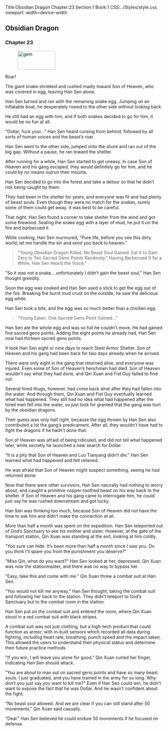 Title:Obsidian Dragon 
Chapter:23 
Section:1 
Book:1 
CSS:../Styles/style.css 
viewport: width=device-width
  
## Obsidian Dragon
### Chapter 23
  
<figure>
	<img src="../Images/gem.gif" alt="gem" id="gem" width="120" height="60" />
</figure>
  

  
Roar!

The giant snake shrieked and rushed madly toward Son of Heaven, who was covered in egg, leaving Han Sen alone.

Han Sen turned and ran with the remaining snake egg. Jumping on an inflatable boat, he desperately rowed to the other side without looking back.

He still had an egg with him, and if both snakes decided to go for him, it would be no fun at all.

"Dollar, fuck your…" Han Sen heard cursing from behind, followed by all sorts of human voices and the beast’s roar.

Han Sen went to the other side, jumped onto the shore and ran out of the big gap. Without a pause, he ran toward the shelter.

After running for a while, Han Sen started to get uneasy. In case Son of Heaven and his gang escaped, they would definitely go for him, and he could by no means outrun their mounts.

Han Sen decided to go into the forest and take a detour so that he didn’t risk being caught by them.

They had been in the shelter for years, and everyone was fit and had plenty of beast souls. Even though they were no match for the snakes, surely some of them could get away. It was best to be careful.

That night, Han Sen found a corner to take shelter from the wind and got some firewood. Sealing the snake egg with a layer of mud, he put it on the fire and barbecued it.

While cooking, Han Sen murmured, "Pure life, before you see this dirty world, let me handle the sin and send you back to heaven."

> "Young Obsidian Dragon Killed. No Beast Soul Gained. Eat It to Gain Zero to Ten Sacred Geno Points Randomly." Having Barbecued It for a While, Han Sen Heard the Voice."

"So it was not a snake… unfortunately I didn’t gain the beast soul," Han Sen thought greedily.

Soon the egg was cooked and Han Sen used a stick to get the egg out of the fire. Breaking the burnt mud crust on the outside, he saw the delicious egg white.

Han Sen took a bite, and the egg was so much better than a chicken egg.

> "Young  Eaten. One Sacred Geno Point Gained..."

Han Sen ate the whole egg and was so full he couldn’t move. He had gained five sacred geno points. Adding the eight points he already had, Han Sen now had thirteen sacred geno points.

It took Han Sen eight or nine days to reach Steel Armor Shelter. Son of Heaven and his gang had been back for two days already when he arrived.

There were only eight in the gang that returned alive, and everyone was injured. Even some of Son of Heaven’s henchmen had died. Son of Heaven wouldn’t say what they had done, and Qin Xuan and Fist Guy failed to find out.

Several hired thugs, however, had come back alive after they had fallen into the water. And through them, Qin Xuan and Fist Guy eventually learned what had happened. They still had no idea what had happened after the hired men fell into the water, so just took for granted that the gang was hurt by the obsidian dragons.

Their guess was only half right, because the egg thrown by Han Sen also contributed a lot the gang’s predicament. After all, they wouldn’t have had to fight the dragons if he hadn’t done that.

Son of Heaven was afraid of being ridiculed, and did not tell what happened later, while secretly he launched a new search for Dollar.

"It is a pity that Son of Heaven and Luo Tianyang didn’t die." Han Sen learned what had happened and felt relieved.

He was afraid that Son of Heaven might suspect something, seeing he had returned alone.

Now that there were other survivors, Han Sen naturally had nothing to worry about, and caught a primitive copper-toothed beast on his way back to the shelter. If Son of Heaven and his gang came to interrogate him, he could just say he was rushed downstream and got lucky.

Han Sen was thinking too much, because Son of Heaven did not have the time to ask him and didn’t make the connection at all.

More than half a month was spent on the expedition. Han Sen teleported out of God’s Sanctuary to see his mother and sister. However, at the gate of the transport station, Qin Xuan was standing at the exit, looking at him coldly.

"You sure can hide. It’s been more than half a month since I saw you. Do you think I’ll spare you from the punishment you deserve?"

"Miss Qin, what do you want?" Han Sen looked at her, depressed. Qin Xuan was now the stationmaster, and there was no way to bypass her.

"Easy, take this and come with me." Qin Xuan threw a combat suit at Han Sen.

"You would not kill me anyway," Han Sen thought, taking the combat suit and following her back to the station. They didn’t teleport to God’s Sanctuary but to the combat room in the station.

Han Sen put on the combat suit and entered the room, where Qin Xuan stood in a red combat suit with black stripes.

A combat suit was not just clothing, but a high-tech product that could function as armor, with in-built sensors which recorded all data during fighting, including heart rate, breathing, punch speed and the impact taken. This allowed the users to understand their physical status and determine their future practice methods.

"If you win, I will leave you alone for good." Qin Xuan curled her finger, indicating Han Sen should attack.

"You are about to max out on sacred geno points and have so many beast souls. I just graduated, and you have trained in the army for so long. Why don’t you just say you want to kill me?" Even if Han Sen could win, he didn’t want to expose the fact that he was Dollar. And he wasn’t confident about the fight.

"No beast soul allowed. And we are clear if you can still stand after 50 movements," Qin Xuan said casually.

"Deal." Han Sen believed he could endure 50 movements if he focused on defense.